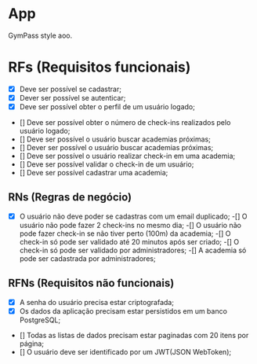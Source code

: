 # App

GymPass style aoo.

# RFs (Requisitos funcionais)

- [x] Deve ser possível se cadastrar;
- [x] Dever ser possível se autenticar;
- [x] Deve ser possível obter o perfil de um usuário logado;
- [] Deve ser possível obter o número de check-ins realizados pelo usuário logado;
- [] Deve ser possível o usuário buscar academias próximas;
- [] Dever ser possível o usuário buscar academias próximas;
- [] Deve ser possível o usuário realizar check-in em uma academia;
- [] Deve ser possível validar o check-in de um usuário;
- [] Deve ser possível cadastrar uma academia;


## RNs (Regras de negócio)

-[x] O usuário não deve poder se cadastras com um email duplicado;
-[] O usuário não pode fazer 2 check-ins no mesmo dia;
-[] O usuário não pode fazer check-in se não tiver perto (100m) da academia;
-[] O check-in só pode ser validado até 20 minutos após ser criado;
-[] O check-in só pode ser validado por administradores;
-[] A academia só pode ser cadastrada por administradores;

## RFNs (Requisitos não funcionais)

- [x] A senha do usuário precisa estar criptografada;
- [x] Os dados da aplicação precisam estar persistidos em um banco PostgreSQL;
- [] Todas as listas de dados precisam estar paginadas com 20 itens por página;
- [] O usuário deve ser identificado por um JWT(JSON WebToken);